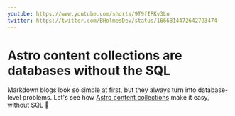 ```yaml
---
youtube: https://www.youtube.com/shorts/9T9fIRKv3Lo
twitter: https://twitter.com/BHolmesDev/status/1666814472642793474
---
```


# Astro content collections are databases without the SQL

Markdown blogs look so simple at first, but they always turn into database-level problems. Let's see how [Astro content collections](https://docs.astro.build/guides/content-collections) make it easy, without SQL 🙌
